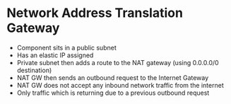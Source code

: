 # Network Address Translation Gateway

- Component sits in a public subnet
- Has an elastic IP assigned
- Private subnet then adds a route to the NAT gateway (using 0.0.0.0/0 destination)
- NAT GW then sends an outbound request to the Internet Gateway
- NAT GW does not accept any inbound network traffic from the internet
- Only traffic which is returning due to a previous outbound request
